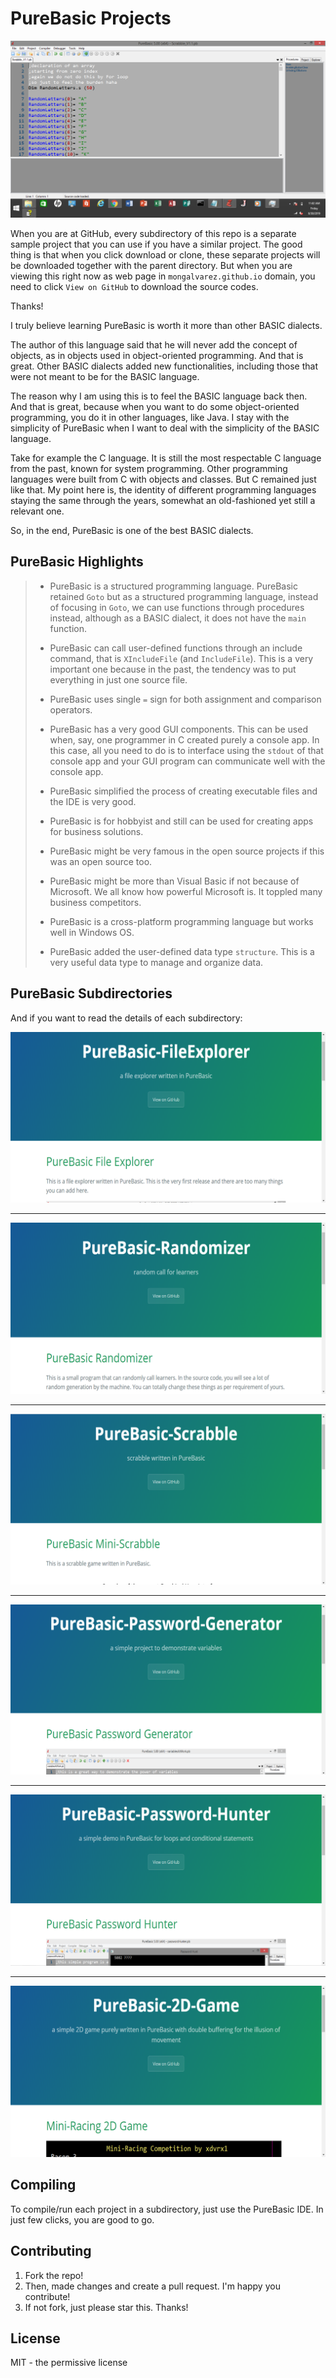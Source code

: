 <!-- Global site tag (gtag.js) - Google Analytics -->
<script async src="https://www.googletagmanager.com/gtag/js?id=UA-146817309-1"></script>
<script>
  window.dataLayer = window.dataLayer || [];
  function gtag(){dataLayer.push(arguments);}
  gtag('js', new Date());

  gtag('config', 'UA-146817309-1');
</script>

# PureBasic Projects

![picture](resources/picture.png)

When you are at GitHub, every subdirectory of this repo 
is a separate sample project that you can use 
if you have a similar project.
The good thing is that when you click download or clone,
these separate projects will be downloaded together with
the parent directory. But when you are viewing this
right now as web page in `mongalvarez.github.io` domain,
you need to click `View on GitHub` to download the
source codes.

Thanks!

I truly believe learning PureBasic is worth it 
more than other BASIC dialects.

The author of this language said that he will never 
add the concept of objects, as in objects used in
object-oriented programming.
And that is great. Other BASIC dialects added new functionalities,
including those that were not meant 
to be for the BASIC language.

The reason why I am using this is to feel the BASIC language back then.
And that is great, because when you want to do some
object-oriented programming, you do it in other languages, like Java.
I stay with the simplicity of PureBasic when I want to deal with
the simplicity of the BASIC language.

Take for example the C language.
It is still the most respectable
C language from the past, known for system programming.
Other programming languages were built
from C with objects and classes. But C remained just like that.
My point here is, the identity of different
programming languages staying the same through
the years, somewhat an old-fashioned yet still a relevant one.

So, in the end, PureBasic is one of the best BASIC dialects.

## PureBasic Highlights
> - PureBasic is a structured programming language. PureBasic retained
`Goto` but as a structured programming language, instead of 
focusing in `Goto`, we can use functions through procedures
instead, although as a
BASIC dialect, it does not have the `main` function.
>
> - PureBasic can call user-defined functions through an include
command, that is `XIncludeFile` (and `IncludeFile`). This is a very 
important one because in the past,
the tendency was to put everything in just one source file.    
>
> - PureBasic uses single `=` sign for both assignment and comparison
operators.
>
> - PureBasic has a very good GUI components. This can be used when, say,
one programmer in C created purely a console app. In this case, all
you need to do is to interface using the `stdout` of that console app
and your GUI program can communicate well with the console app.
>
> - PureBasic simplified the process of creating executable files
and the IDE is very good.
>
> - PureBasic is for hobbyist and still can be used for creating
apps for business solutions.
>
> - PureBasic might be very famous in the open source projects
if this was an open source too.
>
> - PureBasic might be more than Visual Basic if not because
of Microsoft. We all know how powerful Microsoft is. 
It toppled many business competitors.
>
> - PureBasic is a cross-platform programming language but
works well in Windows OS. 
>
> - PureBasic added the user-defined data type `structure`.
This is a very useful data type to manage and organize data.

## PureBasic Subdirectories
And if you want to read the details of each subdirectory:

[![File Explorer Project](resources/picture1.png)](https://xdvrx1.github.io/PureBasic-FileExplorer/)

***

[![Randomizer](resources/picture2.png)](https://xdvrx1.github.io/PureBasic-Randomizer/)

***

[![Scrabble Game Project](resources/picture3.png)](https://xdvrx1.github.io/PureBasic-Scrabble/)

***

[![Password Generator](resources/picture4.png)](https://xdvrx1.github.io/PureBasic-Password-Generator/)

***

[![Password Hunter](resources/picture5.png)](https://xdvrx1.github.io/PureBasic-Password-Hunter/)

***

[![2D Game](resources/picture6.png)](https://xdvrx1.github.io/PureBasic-2D-Game/)

## Compiling
To compile/run each project in a subdirectory, 
just use the PureBasic IDE. In just few clicks,
you are good to go.

## Contributing
1. Fork the repo!
2. Then, made changes and create a pull request. 
I'm happy you contribute!
3. If not fork, just please star this. Thanks! 

## License
MIT - the permissive license
